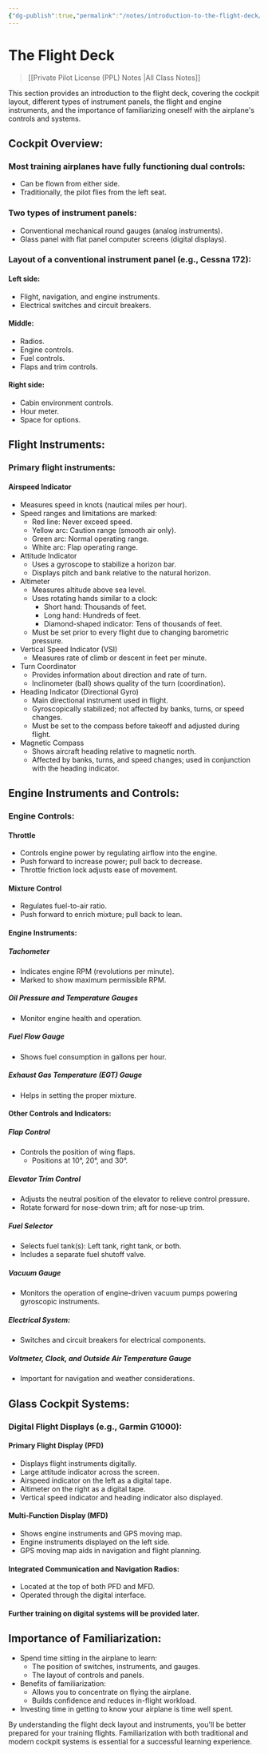 ```yaml
---
{"dg-publish":true,"permalink":"/notes/introduction-to-the-flight-deck/","title":"The Flight Deck","tags":["aviation","classnotes"]}
---
```



# The Flight Deck
> [[Private Pilot License (PPL) Notes \|All Class Notes]]

This section provides an introduction to the flight deck, covering the cockpit layout, different types of instrument panels, the flight and engine instruments, and the importance of familiarizing oneself with the airplane's controls and systems.

## Cockpit Overview:

### Most training airplanes have fully functioning dual controls:
- Can be flown from either side.
- Traditionally, the pilot flies from the left seat.
### Two types of instrument panels:
- Conventional mechanical round gauges (analog instruments).
- Glass panel with flat panel computer screens (digital displays).
### Layout of a conventional instrument panel (e.g., Cessna 172):
#### Left side:
- Flight, navigation, and engine instruments.
- Electrical switches and circuit breakers.
#### Middle:
- Radios.
- Engine controls.
- Fuel controls.
- Flaps and trim controls.
#### Right side:
- Cabin environment controls.
- Hour meter.
- Space for options.

## Flight Instruments:

### Primary flight instruments:
#### Airspeed Indicator
- Measures speed in knots (nautical miles per hour).
- Speed ranges and limitations are marked:
	- Red line: Never exceed speed.
	- Yellow arc: Caution range (smooth air only).
	- Green arc: Normal operating range.
	- White arc: Flap operating range.
- Attitude Indicator
	- Uses a gyroscope to stabilize a horizon bar.
	- Displays pitch and bank relative to the natural horizon.
- Altimeter
	- Measures altitude above sea level. 
	- Uses rotating hands similar to a clock: 
		- Short hand: Thousands of feet. 
		- Long hand: Hundreds of feet.
		- Diamond-shaped indicator: Tens of thousands of feet. 
	- Must be set prior to every flight due to changing barometric pressure.
- Vertical Speed Indicator (VSI)
	- Measures rate of climb or descent in feet per minute.
- Turn Coordinator
	- Provides information about direction and rate of turn.
	- Inclinometer (ball) shows quality of the turn (coordination).
- Heading Indicator (Directional Gyro)
	- Main directional instrument used in flight.
	- Gyroscopically stabilized; not affected by banks, turns, or speed changes.
	- Must be set to the compass before takeoff and adjusted during flight.
- Magnetic Compass
	- Shows aircraft heading relative to magnetic north.
	- Affected by banks, turns, and speed changes; used in conjunction with the heading indicator.

## Engine Instruments and Controls:

### Engine Controls:
#### Throttle
- Controls engine power by regulating airflow into the engine.
- Push forward to increase power; pull back to decrease.
-  Throttle friction lock adjusts ease of movement.
#### Mixture Control
- Regulates fuel-to-air ratio.
- Push forward to enrich mixture; pull back to lean.
#### Engine Instruments:
##### Tachometer
- Indicates engine RPM (revolutions per minute).
- Marked to show maximum permissible RPM.
##### Oil Pressure and Temperature Gauges
- Monitor engine health and operation.
#####  Fuel Flow Gauge
-  Shows fuel consumption in gallons per hour.
##### Exhaust Gas Temperature (EGT) Gauge
- Helps in setting the proper mixture.
#### Other Controls and Indicators:
##### Flap Control
- Controls the position of wing flaps.
	- Positions at 10°, 20°, and 30°.
##### Elevator Trim Control
- Adjusts the neutral position of the elevator to relieve control pressure.
- Rotate forward for nose-down trim; aft for nose-up trim.
##### Fuel Selector
- Selects fuel tank(s): Left tank, right tank, or both.
- Includes a separate fuel shutoff valve.
##### Vacuum Gauge
- Monitors the operation of engine-driven vacuum pumps powering gyroscopic instruments.
##### Electrical System:
- Switches and circuit breakers for electrical components.
##### Voltmeter, Clock, and Outside Air Temperature Gauge
- Important for navigation and weather considerations.

## Glass Cockpit Systems:

### Digital Flight Displays (e.g., Garmin G1000):
#### Primary Flight Display (PFD)
- Displays flight instruments digitally.
- Large attitude indicator across the screen.
- Airspeed indicator on the left as a digital tape.
- Altimeter on the right as a digital tape.
- Vertical speed indicator and heading indicator also displayed.
#### Multi-Function Display (MFD)
- Shows engine instruments and GPS moving map.
- Engine instruments displayed on the left side.
- GPS moving map aids in navigation and flight planning.
#### Integrated Communication and Navigation Radios:
- Located at the top of both PFD and MFD.
- Operated through the digital interface.
#### Further training on digital systems will be provided later.

## Importance of Familiarization:

- Spend time sitting in the airplane to learn:
	- The position of switches, instruments, and gauges.
	- The layout of controls and panels.
- Benefits of familiarization:
	- Allows you to concentrate on flying the airplane.
	- Builds confidence and reduces in-flight workload.
-  Investing time in getting to know your airplane is time well spent.

By understanding the flight deck layout and instruments, you'll be better prepared for your training flights. Familiarization with both traditional and modern cockpit systems is essential for a successful learning experience.